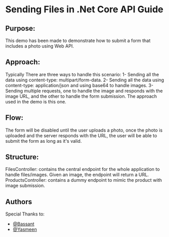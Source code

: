 # Sending Files in .Net Core API Guide

## Purpose:
This demo has been made to demonstrate how to submit a form that includes a photo using Web API.

## Approach:
Typically There are three ways to handle this scenario:
  1- Sending all the data using content-type: multipart/form-data.
  2- Sending all the data using content-type: application/json and using base64 to handle images.
  3- Sending multiple requests, one to handle the image and responds with the image URL, and the other to handle the form submission.
The approach used in the demo is this one. 

## Flow:
The form will be disabled until the user uploads a photo, once the photo is uploaded and the server responds with the URL, the user will be able to submit the form as long as it's valid.

## Structure:
FilesController: contains the central endpoint for the whole application to handle files/images. Given an image, the endpoint will return a URL.
ProductsController: contains a dummy endpoint to mimic the product with image submission.

## Authors
Special Thanks to:
  - [@Bassant](https://github.com/Bassanthebashi)
  - [@Yasmeen](https://github.com/yasminomar)
